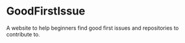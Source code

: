 # GoodFirstIssue

A website to help beginners find good first issues and repositories to contribute to.
